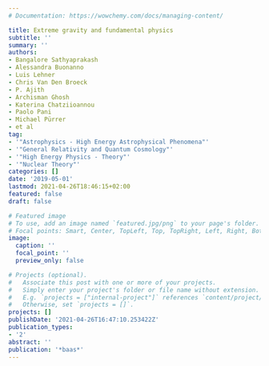 ```yaml
---
# Documentation: https://wowchemy.com/docs/managing-content/

title: Extreme gravity and fundamental physics
subtitle: ''
summary: ''
authors:
- Bangalore Sathyaprakash
- Alessandra Buonanno
- Luis Lehner
- Chris Van Den Broeck
- P. Ajith
- Archisman Ghosh
- Katerina Chatziioannou
- Paolo Pani
- Michael Pürrer
- et al
tag:
- '"Astrophysics - High Energy Astrophysical Phenomena"'
- '"General Relativity and Quantum Cosmology"'
- '"High Energy Physics - Theory"'
- '"Nuclear Theory"'
categories: []
date: '2019-05-01'
lastmod: 2021-04-26T18:46:15+02:00
featured: false
draft: false

# Featured image
# To use, add an image named `featured.jpg/png` to your page's folder.
# Focal points: Smart, Center, TopLeft, Top, TopRight, Left, Right, BottomLeft, Bottom, BottomRight.
image:
  caption: ''
  focal_point: ''
  preview_only: false

# Projects (optional).
#   Associate this post with one or more of your projects.
#   Simply enter your project's folder or file name without extension.
#   E.g. `projects = ["internal-project"]` references `content/project/deep-learning/index.md`.
#   Otherwise, set `projects = []`.
projects: []
publishDate: '2021-04-26T16:47:10.253422Z'
publication_types:
- '2'
abstract: ''
publication: '*baas*'
---
```

